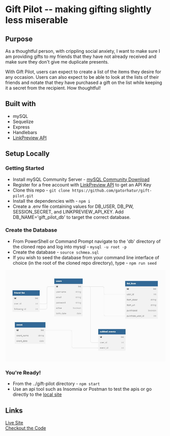 # Gift Pilot -- making gifting slightly less miserable

## Purpose

As a thoughtful person, with crippling social anxiety, I want to make sure I am providing gifts to my friends that they have not already received and make sure they don't give me duplicate presents.

With Gift Pilot, users can expect to create a list of the items they desire for any occasion. Users can also expect to be able to look at the lists of their friends and notate that they have purchased a gift on the list while keeping it a secret from the recipient. How thoughtful!

## Built with

- mySQL
- Sequelize
- Express
- Handlebars
- [LinkPreview API](https://www.linkpreview.net/)

## Setup Locally

### Getting Started

- Install mySQL Community Server - [mySQL Community Download]('https://dev.mysql.com/downloads/mysql/')
- Register for a free account with [LinkPreview API](https://www.linkpreview.net/) to get an API Key
- Clone this repo - `git clone https://github.com/gatorhatur/gift-pilot.git`
- Install the dependencies with - `npm i`
- Create a .env file containing values for DB_USER, DB_PW, SESSION_SECRET, and LINKPREVIEW_API_KEY. Add DB_NAME='gift_pilot_db' to target the correct database.

### Create the Database

- From PowerShell or Command Prompt navigate to the 'db' directory of the cloned repo and log into mysql - `mysql -u root -p`
- Create the database - `source schmea.sql`
- If you wish to seed the database from your command line interface of choice (in the root of the cloned repo directory), type - `npm run seed`

![Database Diagram](/public/images/Database_Diagram.jpg)

### You're Ready!

- From the ../gift-pilot directory - `npm start`
- Use an api tool such as Insomnia or Postman to test the apis or go directly to the [local site](http://localhost:3001)

## Links

[Live Site](https://gift-pilot.herokuapp.com/home)<br>
[Checkout the Code](https://github.com/gatorhatur/gift-pilot)
